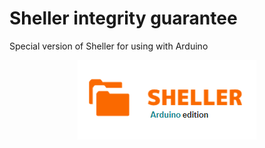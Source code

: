 # Sheller integrity guarantee 
Special version of Sheller for using with Arduino
<p align="center">
  <img src="logo.PNG">
</p>
